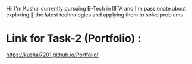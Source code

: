Hii I'm Kushal currently pursuing B-Tech in IIITA and I'm passionate about exploring 🔭 the latest technologies and applying them to solve problems.

# Link for Task-2 (Portfolio) :
https://kushal7201.github.io/Portfolio/
